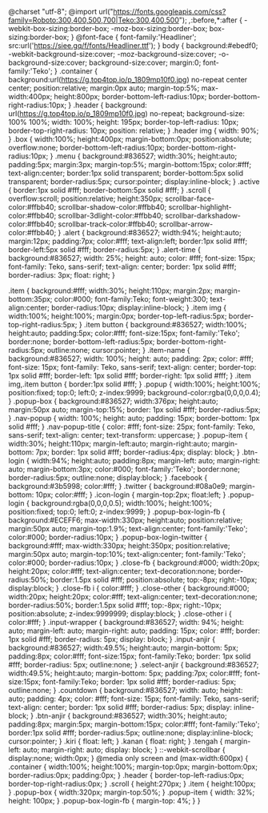 @charset "utf-8";
@import url("https://fonts.googleapis.com/css?family=Roboto:300,400,500,700|Teko:300,400,500");
*,*:before,*:after {
	-webkit-box-sizing:border-box;
	-moz-box-sizing:border-box;
	box-sizing:border-box;
}
@font-face {
	font-family:'Headliner';
	src:url('https://siee.gq/f/fonts/Headliner.ttf');
}
body {
	background:#ebedf0;
	-webkit-background-size:cover;
	-moz-background-size:cover;
	-o-background-size:cover;
	background-size:cover;
	margin:0;
	font-family:'Teko';
}
.container {
	background:url(https://g.top4top.io/p_1809mp10f0.jpg) no-repeat center center;
	position:relative;
	margin:0px auto;
	margin-top:5%;
	max-width:400px;
	height:800px;
	border-bottom-left-radius:10px;
	border-bottom-right-radius:10px;
}
.header {
    background: url(https://g.top4top.io/p_1809mp10f0.jpg) no-repeat;
    background-size: 100% 100%;
    width: 100%;
    height: 195px;
    border-top-left-radius: 10px;
    border-top-right-radius: 10px;
    position: relative;
}
.header img {
    width: 90%;
}
.box {
	width:100%;
	height:400px;
	margin-bottom:0px;
	position:absolute;
	overflow:none;
	border-bottom-left-radius:10px;
	border-bottom-right-radius:10px;
}
.menu {
	background:#836527;
	width:30%;
	height:auto;
	padding:5px;
	margin:3px;
	margin-top:5%;
	margin-bottom:15px;
	color:#fff;
	text-align:center;
	border:1px solid transparent;
	border-bottom:5px solid transparent;
	border-radius:5px;
	cursor:pointer;
	display:inline-block;
}
.active {
	border:1px solid #fff;
	border-bottom:5px solid #fff;
}
.scroll {
	overflow:scroll;
	position:relative;
	height:350px;
	scrollbar-face-color:#ffbb40;
	scrollbar-shadow-color:#ffbb40;
	scrollbar-highlight-color:#ffbb40;
	scrollbar-3dlight-color:#ffbb40;
	scrollbar-darkshadow-color:#ffbb40;
	scrollbar-track-color:#ffbb40;
	scrollbar-arrow-color:#ffbb40;
}
.alert {
	background:#836527;
	width:94%;
	height:auto;
	margin:12px;
	padding:7px;
	color:#fff;
	text-align:left;
	border:1px solid #fff;
	border-left:5px solid #fff;
	border-radius:5px;
}
.alert-time {
	background:#836527;
	width: 25%;
	height: auto;
	color: #fff;
	font-size: 15px;
	font-family: Teko, sans-serif;
	text-align: center;
	border: 1px solid #fff;
	border-radius: 3px;
	float: right;
}
	
.item {
	background:#fff;
	width:30%;
	height:110px;
	margin:2px;
	margin-bottom:35px;
	color:#000;
	font-family:Teko;
	font-weight:300;
	text-align:center;
	border-radius:10px;
	display:inline-block;
}
.item img {
	width:100%;
	height:100%;
	margin:0px;
	border-top-left-radius:5px;
	border-top-right-radius:5px;
}
.item button {
	background:#836527;
	width:100%;
	height:auto;
	padding:5px;
	color:#fff;
	font-size:15px;
	font-family:'Teko';
	border:none;
	border-bottom-left-radius:5px;
	border-bottom-right-radius:5px;
	outline:none;
	cursor:pointer;
}
.item-name {
	background:#836527;
	width: 100%;
	height: auto;
	padding: 2px;
	color: #fff;
	font-size: 15px;
	font-family: Teko, sans-serif;
	text-align: center;
	border-top: 1px solid #fff;
	border-left: 1px solid #fff;
	border-right: 1px solid #fff;
}
.item img,.item button {
	border:1px solid #fff;
}
.popup {
	width:100%;
	height:100%;
	position:fixed;
	top:0;
	left:0;
	z-index:9999;
	background-color:rgba(0,0,0,0.4);
}
.popup-box {
	background:#836527;
	width:376px;
	height:auto;
	margin:50px auto;
	margin-top:15%;
	border: 1px solid #fff;
	border-radius:5px;
}
.nav-popup {
	width: 100%;
	height: auto;
	padding: 15px;
	border-bottom: 1px solid #fff;
}
.nav-popup-title {
	color: #fff;
	font-size: 25px;
	font-family: Teko, sans-serif;
	text-align: center;
	text-transform: uppercase;
}
.popup-item {
	width:30%;
	height:110px;
	margin-left:auto;
	margin-right:auto;
	margin-bottom: 7px;
	border: 1px solid #fff;
	border-radius:4px;
	display: block;
}
.btn-login {
	width:94%;
	height:auto;
	padding:8px;
	margin-left: auto;
	margin-right: auto;
	margin-bottom:3px;
	color:#000;
	font-family:'Teko';
	border:none;
	border-radius:5px;
	outline:none;
	display:block;
}
.facebook {
	background:#3b5998;
	color:#fff;
}
.twitter {
	background:#08a0e9;
	margin-bottom: 10px;
	color:#fff;
}
.icon-login {
	margin-top:2px;
	float:left;
}
.popup-login {
	background:rgba(0,0,0,0.5);
	width:100%;
	height:100%;
	position:fixed;
	top:0;
	left:0;
	z-index:9999;
}
.popup-box-login-fb {
	background:#ECEFF6;
	max-width:330px;
	height:auto;
	position:relative;
	margin:50px auto;
	margin-top:1.9%;
	text-align:center;
	font-family:'Teko';
	color:#000;
	border-radius:10px;
}
.popup-box-login-twitter {
	background:#fff;
	max-width:330px;
	height:350px;
	position:relative;
	margin:50px auto;
	margin-top:10%;
	text-align:center;
	font-family:'Teko';
	color:#000;
	border-radius:10px;
}
.close-fb {
	background:#000;
	width:20px;
	height:20px;
	color:#fff;
	text-align:center;
	text-decoration:none;
	border-radius:50%;
	border:1.5px solid #fff;
	position:absolute;
	top:-8px;
	right:-10px;
	display:block;
}
.close-fb i {
	color:#fff;
}
.close-other {
	background:#000;
	width:20px;
	height:20px;
	color:#fff;
	text-align:center;
	text-decoration:none;
	border-radius:50%;
	border:1.5px solid #fff;
	top:-8px;
	right:-10px;
	position:absolute;
	z-index:9999999;
	display:block;
}
.close-other i {
	color:#fff;
}
.input-wrapper {
	background:#836527;
	width: 94%;
	height: auto;
	margin-left: auto;
	margin-right: auto;
	padding: 15px;
	color: #fff;
	border: 1px solid #fff;
	border-radius: 5px;
	display: block;
}
.input-anjir {
	background:#836527;
	width:49.5%;
	height:auto;
	margin-bottom: 5px;
	padding:8px;
	color:#fff;
	font-size:15px;
	font-family:Teko;
	border: 1px solid #fff;
	border-radius: 5px;
	outline:none;
}
.select-anjir {
	background:#836527;
	width:49.5%;
	height:auto;
	margin-bottom: 5px;
	padding:7px;
	color:#fff;
	font-size:15px;
	font-family:Teko;
	border: 1px solid #fff;
	border-radius: 5px;
	outline:none;
}
.countdown {
	background:#836527;
	width: auto;
	height: auto;
	padding: 4px;
	color: #fff;
	font-size: 15px;
	font-family: Teko, sans-serif;
	text-align: center;
	border: 1px solid #fff;
	border-radius: 5px;
	display: inline-block;
}
.btn-anjir {
	background:#836527;
	width:30%;
	height:auto;
	padding:8px;
	margin:5px;
	margin-bottom:15px;
	color:#fff;
	font-family:'Teko';
	border:1px solid #fff;
	border-radius:5px;
	outline:none;
	display:inline-block;
	cursor:pointer;
}
.kiri {
	float: left;
}
.kanan {
	float: right;
}
.tengah {
	margin-left: auto;
	margin-right: auto;
	display: block;
}
::-webkit-scrollbar {
	display:none;
	width:0px;
}
@media only screen and (max-width:600px) {
	.container {
		width:100%;
		height:100%;
		margin-top:0px;
		margin-bottom:0px;
		border-radius:0px;
		padding:0px;
	}
	.header {
		border-top-left-radius:0px;
		border-top-right-radius:0px;
	}
	.scroll {
		height:270px;
	}
	.item {
		height:100px;
	}
	.popup-box {
		width:320px;
		margin-top:50%;
	}
	.popup-item {
		width: 32%;
		height: 100px;
	}
	.popup-box-login-fb {
		margin-top: 4%;
	}
}
